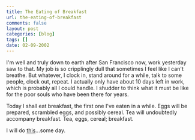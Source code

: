 ```yaml
---
title: The Eating of Breakfast
url: the-eating-of-breakfast
comments: false
layout: post
categories: [blog]
tags: []
date: 02-09-2002
---
```

I'm well and truly down to earth after San Francisco now, work yesterday saw to that. My job is so cripplingly dull that sometimes I feel like I can't breathe. But whatever, I clock in, stand around for a while, talk to some people, clock out, repeat. I actually only have about 10 days left in work, which is probably all I could handle. I shudder to think what it must be like for the poor souls who have been there for years.

Today I shall eat breakfast, the first one I've eaten in a while. Eggs will be prepared, scrambled eggs, and possibly cereal. Tea will undoubtedly accompany breakfast. Tea, eggs, cereal; breakfast.

I will do <a href="http://www.jetprogramme.org">this</a>...some day.